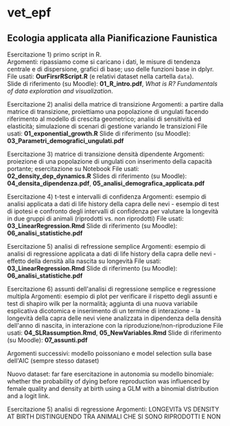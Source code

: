 # vet_epf
## Ecologia applicata alla Pianificazione Faunistica

Esercitazione 1) primo script in R.   
Argomenti: ripassiamo come si caricano i dati, le misure di tendenza centrale e di dispersione, grafici di base; uso delle funzioni base in dplyr.  
File usati: **OurFirsrRScript.R** (e relativi dataset nella cartella `data`).  
Slide di riferimento (su Moodle): **01_R_intro.pdf**, *What is R? Fundamentals of data exploration and visualization*.   

Esercitazione 2) analisi della matrice di transizione
Argomenti: a partire dalla matrice di transizione, proiettiamo una popolazione di ungulati facendo riferimento al modello di crescita geometrico; analisi di sensitività ed elasticità; simulazione di scenari di gestione variando le transizioni
File usati: **01_exponential_growth.R**
Slide di riferimento (su Moodle): **03_Parametri_demografici_ungulati.pdf**

Esercitazione 3) matrice di transizione densità dipendente
Argomenti: proiezione di una popolazione di ungulati con inserimento della capacità portante; esercitazione su Notebook
File usati: **02_density_dep_dynamics.R**
Slides di riferimento (su Moodle): **04_densita_dipendenza.pdf**, **05_analisi_demografica_applicata.pdf**

Esercitazione 4) t-test e intervalli di confidenza
Argomenti: esempio di analisi applicata a dati di life history della capra delle nevi - esempio di test di ipotesi e confronto degli intervalli di confidenza per valutare la longevità in due gruppi di animali (riprodotti vs. non riprodotti)
File usati: **03_LinearRegression.Rmd**
Slide di riferimento (su Moodle): **06_analisi_statistiche.pdf**

Esercitazione 5) analisi di refressione semplice
Argomenti: esempio di analisi di regressione applicata a dati di life history della capra delle nevi - effetto della densità alla nascita su longevità
File usati: **03_LinearRegression.Rmd**
Slide di riferimento (su Moodle): **06_analisi_statistiche.pdf**

Esercitazione 6) assunti dell'analisi di regressione semplice e regressione multipla
Argomenti: esempio di plot per verificare il rispetto degli assunti e test di shapiro wilk per la normalità; aggiunta di una nuova variabile esplicativa dicotomica e inserimento di un termine di interazione - la longevità della capra delle nevi viene analizzata in dipendenza della densità dell'anno di nascita, in interazione con la riproduzione/non-riproduzione
File usati: **04_SLRassumption.Rmd**, **05_NewVariables.Rmd**
Slide di riferimento (su Moodle): **07_assunti.pdf**


Argomenti successivi:
modello poissoniano e model selection sulla base dell'AIC (sempre stesso dataset)

Nuovo dataset:
far fare esercitazione in autonomia su modello binomiale: whether the probability of dying before reproduction was influenced by female quality and density at birth using a GLM with a binomial distribution and a logit link.



Esercitazione 5) analisi di regressione
Argomenti: LONGEVITà VS DENSITY AT BIRTH DISTINGUENDO TRA ANIMALI CHE SI SONO RIPRODOTTI E NON
